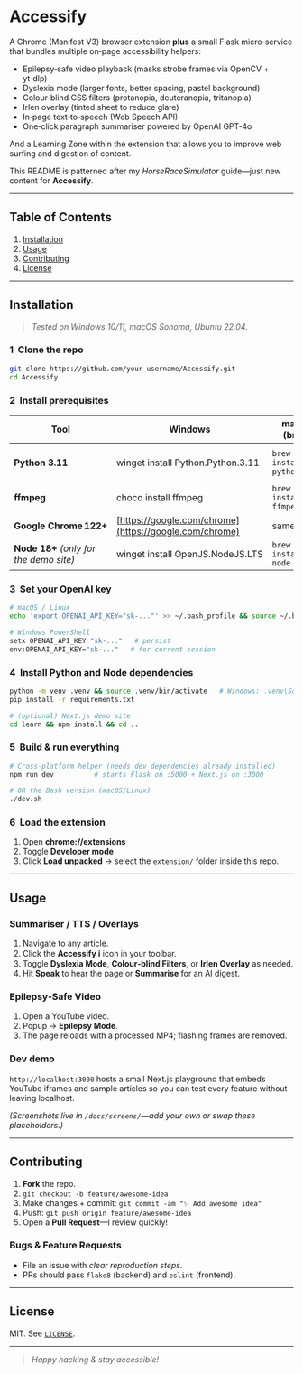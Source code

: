 # Accessify

A Chrome (Manifest V3) browser extension **plus** a small Flask micro‑service that bundles multiple on‑page accessibility helpers:

* Epilepsy‑safe video playback (masks strobe frames via OpenCV + yt‑dlp)
* Dyslexia mode (larger fonts, better spacing, pastel background)
* Colour‑blind CSS filters (protanopia, deuteranopia, tritanopia)
* Irlen overlay (tinted sheet to reduce glare)
* In‑page text‑to‑speech (Web Speech API)
* One‑click paragraph summariser powered by OpenAI GPT‑4o

And a Learning Zone within the extension that allows you to improve web surfing and digestion of content.

This README is patterned after my *HorseRaceSimulator* guide—just new content for **Accessify**.

---

## Table of Contents

1. [Installation](#installation)
2. [Usage](#usage)
3. [Contributing](#contributing)
4. [License](#license)

---

## Installation

> *Tested on Windows 10/11, macOS Sonoma, Ubuntu 22.04.*

### 1  Clone the repo

```bash
git clone https://github.com/your‑username/Accessify.git
cd Accessify
```

### 2  Install prerequisites

| Tool                                    | Windows                                                | macOS (brew)               | Ubuntu / Debian                               |
| --------------------------------------- | ------------------------------------------------------ | -------------------------- | --------------------------------------------- |
| **Python 3.11**                         | winget install Python.Python.3.11                      | `brew install python@3.11` | `sudo apt install python3.11 python3.11‑venv` |
| **ffmpeg**                              | choco install ffmpeg                                   | `brew install ffmpeg`      | `sudo apt install ffmpeg`                     |
| **Google Chrome 122+**                  | [https://google.com/chrome](https://google.com/chrome) | same                       | same                                          |
| **Node 18+** *(only for the demo site)* | winget install OpenJS.NodeJS.LTS                       | `brew install node`        | `sudo apt install nodejs npm`                 |

### 3  Set your OpenAI key

```bash
# macOS / Linux
echo 'export OPENAI_API_KEY="sk‑..."' >> ~/.bash_profile && source ~/.bash_profile

# Windows PowerShell
setx OPENAI_API_KEY "sk‑..."   # persist
env:OPENAI_API_KEY="sk‑..."   # for current session
```

### 4  Install Python and Node dependencies

```bash
python -m venv .venv && source .venv/bin/activate   # Windows: .venv\Scripts\activate
pip install -r requirements.txt

# (optional) Next.js demo site
cd learn && npm install && cd ..
```

### 5  Build & run everything

```bash
# Cross‑platform helper (needs dev dependencies already installed)
npm run dev          # starts Flask on :5000 + Next.js on :3000

# OR the Bash version (macOS/Linux)
./dev.sh
```

### 6  Load the extension

1. Open **chrome://extensions**
2. Toggle **Developer mode**
3. Click **Load unpacked** → select the `extension/` folder inside this repo.

---

## Usage

### Summariser / TTS / Overlays

1. Navigate to any article.
2. Click the **Accessify ℹ︎** icon in your toolbar.
3. Toggle **Dyslexia Mode**, **Colour‑blind Filters**, or **Irlen Overlay** as needed.
4. Hit **Speak** to hear the page or **Summarise** for an AI digest.

### Epilepsy‑Safe Video

1. Open a YouTube video.
2. Popup → **Epilepsy Mode**.
3. The page reloads with a processed MP4; flashing frames are removed.

### Dev demo

`http://localhost:3000` hosts a small Next.js playground that embeds YouTube iframes and sample articles so you can test every feature without leaving localhost.

*(Screenshots live in `/docs/screens/`—add your own or swap these placeholders.)*

---

## Contributing

1. **Fork** the repo.
2. `git checkout -b feature/awesome‑idea`
3. Make changes + commit: `git commit -am "✨ Add awesome idea"`
4. Push: `git push origin feature/awesome‑idea`
5. Open a **Pull Request**—I review quickly!

### Bugs & Feature Requests

* File an issue with *clear reproduction steps*.
* PRs should pass `flake8` (backend) and `eslint` (frontend).

---

## License

MIT. See [`LICENSE`](LICENSE).

---

> *Happy hacking & stay accessible!*
